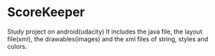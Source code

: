 # ScoreKeeper
Study project on android(udacity)
It includes the java file, the layout file(xml), the drawables(images) and the xml files of string, styles and colors.

